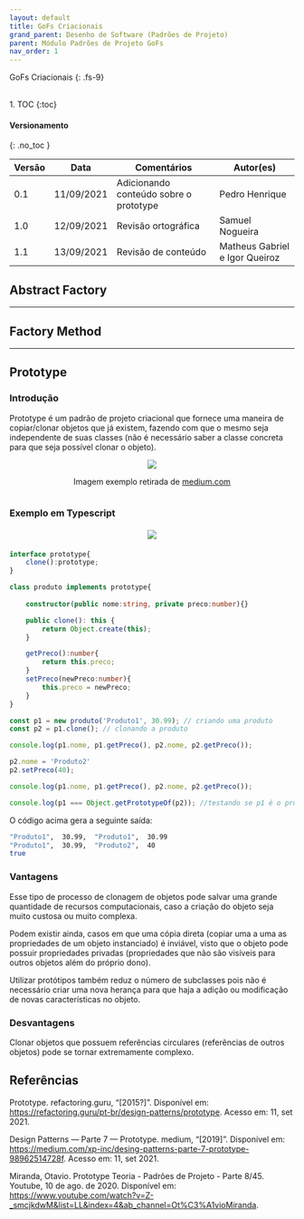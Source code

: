 ```yaml
---
layout: default
title: GoFs Criacionais
grand_parent: Desenho de Software (Padrões de Projeto)
parent: Módulo Padrões de Projeto GoFs
nav_order: 1
---
```


GoFs Criacionais
{: .fs-9}

<br>
1. TOC
{:toc}

#### Versionamento
{: .no_toc }

| Versão |      Data      |                Comentários                |    Autor(es)    |
| ------ | -------------- | ----------------------------------------- | --------------- |
|  0.1   |   11/09/2021   |   Adicionando conteúdo sobre o prototype  | Pedro Henrique  |
|  1.0   |   12/09/2021   |   Revisão ortográfica                     | Samuel Nogueira  |
|  1.1   |   13/09/2021   |   Revisão de conteúdo                     | Matheus Gabriel e Igor Queiroz  |

## Abstract Factory

<hr/>

## Factory Method

<hr/>

## Prototype

### Introdução

Prototype é um padrão de projeto criacional que fornece uma maneira de copiar/clonar objetos que já existem, fazendo com que o mesmo seja independente de suas classes (não é necessário saber a classe concreta para que seja possível clonar o objeto).

<div style="display:flex; flex-direction:column; justify-content:center; ">
  <a href="{{ site.baseurl }}/assets/images/uml-prototype.png" data-toggle="lightbox" style="margin:0 auto;">
    <img src="{{ site.baseurl }}/assets/images/uml-prototype.png" class="img-fluid" />
  </a>
  <p style="text-align:center;">
  Imagem exemplo retirada de 
  <a href="https://medium.com/xp-inc/desing-patterns-parte-7-prototype-98962514728f">medium.com</a>
  </p>
</div>


### Exemplo em Typescript

<div style="display:flex; flex-direction:column; justify-content:center; margin:20px ">
  <a href="{{ site.baseurl }}/assets/images/Diagrama-prototype.svg" data-toggle="lightbox" style="margin:0 auto;">
    <img src="{{ site.baseurl }}/assets/images/Diagrama-prototype.svg" class="img-fluid" />
  </a>
</div>

```typescript
interface prototype{
    clone():prototype;
}

class produto implements prototype{
    
    constructor(public nome:string, private preco:number){}

    public clone(): this {
        return Object.create(this);
    }

    getPreco():number{
        return this.preco;
    }
    setPreco(newPreco:number){
        this.preco = newPreco;
    }
}

const p1 = new produto('Produto1', 30.99); // criando uma produto
const p2 = p1.clone(); // clonando a produto

console.log(p1.nome, p1.getPreco(), p2.nome, p2.getPreco());

p2.nome = 'Produto2'
p2.setPreco(40); 

console.log(p1.nome, p1.getPreco(), p2.nome, p2.getPreco());

console.log(p1 === Object.getPrototypeOf(p2)); //testando se p1 é o prototipo de p2
```
O código acima gera a seguinte saída:

```bash
"Produto1",  30.99,  "Produto1",  30.99 
"Produto1",  30.99,  "Produto2",  40 
true 
```

### Vantagens

Esse tipo de processo de clonagem de objetos pode salvar uma grande quantidade de recursos computacionais, caso a criação do objeto seja muito custosa ou muito complexa.

Podem existir ainda, casos em que uma cópia direta (copiar uma a uma as propriedades de um objeto instanciado) é inviável, visto que o objeto pode possuir propriedades privadas (propriedades que não são visíveis para outros objetos além do próprio dono). 

Utilizar protótipos também reduz o número de subclasses pois não é necessário criar uma nova herança para que haja a adição ou modificação de novas características no objeto.

### Desvantagens

Clonar objetos que possuem referências circulares (referências de outros objetos) pode se tornar extremamente complexo.

## Referências

Prototype. refactoring.guru, “[2015?]”. Disponível em: <https://refactoring.guru/pt-br/design-patterns/prototype>. Acesso em: 11, set 2021.

Design Patterns — Parte 7 — Prototype. medium, “[2019]”. Disponível em: <https://medium.com/xp-inc/desing-patterns-parte-7-prototype-98962514728f>. Acesso em: 11, set 2021.

Miranda, Otavio. Prototype Teoria - Padrões de Projeto - Parte 8/45. Youtube, 10 de ago. de 2020.
Disponível em: <https://www.youtube.com/watch?v=Z-_smcjkdwM&list=LL&index=4&ab_channel=Ot%C3%A1vioMiranda>.
